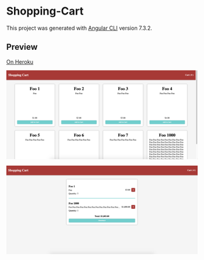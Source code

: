 # Shopping-Cart

This project was generated with [Angular CLI](https://github.com/angular/angular-cli) version 7.3.2.

## Preview

[On Heroku](https://ancient-refuge-65005.herokuapp.com)

<p align="center">
  <img src="screenshots/preview_products.png">
</p>

<p align="center">
  <img src="screenshots/preview_cart.png">
</p>
